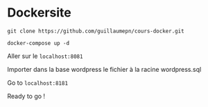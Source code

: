 # Dockersite

`git clone https://github.com/guillaumepn/cours-docker.git`

`docker-compose up -d`

Aller sur le `localhost:8081`

Importer dans la base wordpress le fichier à la racine wordpress.sql

Go to `localhost:8181`

Ready to go !
